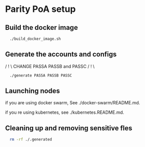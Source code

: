 # Parity PoA setup

## Build the docker image

```bash
  ./build_docker_image.sh
```

## Generate the accounts and configs

/ ! \ CHANGE PASSA PASSB and PASSC / ! \

```bash
  ./generate PASSA PASSB PASSC
```

## Launching nodes

if you are using docker swarm, See ./docker-swarm/README.md.

if you re using kubernetes, see ./kubernetes.README.md.

## Cleaning up and removing sensitive fles

```bash
  rm -rf ./.generated
```
